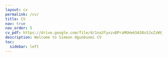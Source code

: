 ```yaml
---
layout: cv
permalink: /cv/
title: CV
nav: true
nav_order: 5
cv_pdf: https://drive.google.com/file/d/1na3fyxzxBPraMGHek5A30s5JxZzWV_5d/view?usp=sharing # you can also use external links here
description: Welcome to Simeon Ogunbunmi CV
toc:
  sidebar: left
---
```


